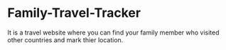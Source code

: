 # Family-Travel-Tracker

It is a travel website where you can find your family member who visited other countries and mark thier location.
